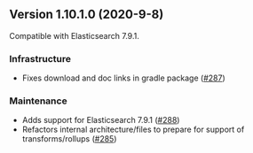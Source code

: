 ## Version 1.10.1.0 (2020-9-8)

Compatible with Elasticsearch 7.9.1.

### Infrastructure
* Fixes download and doc links in gradle package ([#287](https://github.com/opendistro-for-elasticsearch/index-management/pull/287))

### Maintenance
* Adds support for Elasticsearch 7.9.1 ([#288](https://github.com/opendistro-for-elasticsearch/index-management/pull/288))
* Refactors internal architecture/files to prepare for support of transforms/rollups ([#285](https://github.com/opendistro-for-elasticsearch/index-management/pull/285))
